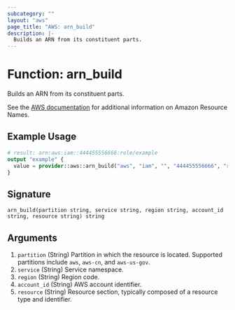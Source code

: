```yaml
---
subcategory: ""
layout: "aws"
page_title: "AWS: arn_build"
description: |-
  Builds an ARN from its constituent parts.
---
```


# Function: arn_build

Builds an ARN from its constituent parts.

See the [AWS documentation](https://docs.aws.amazon.com/IAM/latest/UserGuide/reference-arns.html) for additional information on Amazon Resource Names.

## Example Usage

```terraform
# result: arn:aws:iam::444455556666:role/example
output "example" {
  value = provider::aws::arn_build("aws", "iam", "", "444455556666", "role/example")
}
```

## Signature

```text
arn_build(partition string, service string, region string, account_id string, resource string) string
```

## Arguments

1. `partition` (String) Partition in which the resource is located. Supported partitions include `aws`, `aws-cn`, and `aws-us-gov`.
1. `service` (String) Service namespace.
1. `region` (String) Region code.
1. `account_id` (String) AWS account identifier.
1. `resource` (String) Resource section, typically composed of a resource type and identifier.
